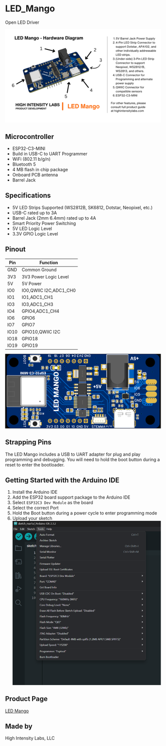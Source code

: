 # LED_Mango
Open LED Driver

![LED Mango](diagrams/LEDMangoDiagram.png)

## Microcontroller
* ESP32-C3-MINI
* Build in USB-C to UART Programmer
* WiFi (802.11 b/g/n)
* Bluetooth 5
* 4 MB flash in chip package
* On­board PCB antenna
* Barrel Jack

## Specifications
* 5V LED Strips Supported (WS2812B, SK6812, Dotstar, Neopixel, etc.)
* USB-C rated up to 3A
* Barrel Jack (2mm 6.4mm) rated up to 4A
* Smart Priority Power Switching
* 5V LED Logic Level
* 3.3V GPIO Logic Level

## Pinout

| Pin | Function |
| --- | --- |
| GND | Common Ground |
| 3V3 | 3V3 Power Logic Level |
| 5V | 5V Power |
| IO0 | IO0,QWIIC I2C,ADC1_CH0 |
| IO1 | IO1,ADC1_CH1 |
| IO3 | IO3,ADC1_CH3 |
| IO4 | GPIO4,ADC1_CH4 |
| IO6 | GPIO6 |
| IO7 | GPIO7 |
| IO10 | GPIO10,QWIIC I2C |
| IO18 | GPIO18 |
| IO19 | GPIO19 |

![LED Mango](diagrams/LED_Mango_Render.png)

## Strapping Pins
The LED Mango includes a USB to UART adapter for plug and play programming and debugging. You will need to hold the boot button during a reset to enter the bootloader.

## Getting Started with the Arduino IDE
1. Install the Arduino IDE
2. Add the ESP32 board support package to the Arduino IDE
3. Select `ESP32C3 Dev Module` as the board
4. Select the correct Port
5. Hold the Boot button during a power cycle to enter programming mode
6. Upload your sketch
![LED Mango Arduino Programming Screenshot](diagrams/Arduino-Programming-Screenshot.png)

## Product Page
[LED Mango](https://highintensitylabs.com/products/led-mango)

## Made by
High Intensity Labs, LLC